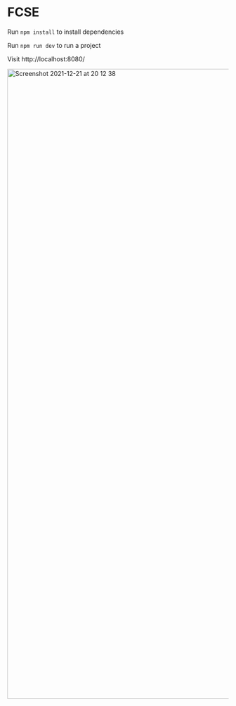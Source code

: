 # FCSE

Run ``` npm install ``` to install dependencies

Run ``` npm run dev ``` to run a project

Visit http://localhost:8080/

<img width="1432" alt="Screenshot 2021-12-21 at 20 12 38" src="https://user-images.githubusercontent.com/5539123/146978444-3168f78c-7e37-4ac3-85fa-d3b6e38b9d45.png">
